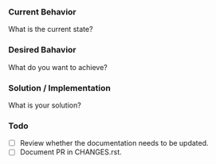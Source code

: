 ### Current Behavior

What is the current state?

### Desired Bahavior

What do you want to achieve?

### Solution / Implementation

What is your solution?

### Todo

- [ ] Review whether the documentation needs to be updated.
- [ ] Document PR in CHANGES.rst.
